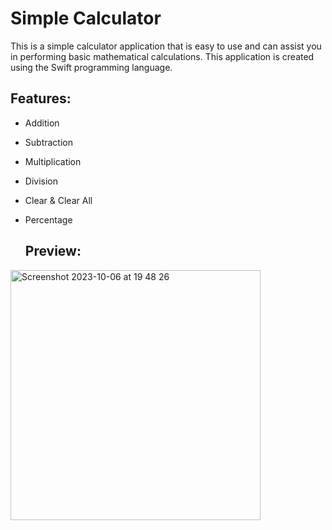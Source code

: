 # Simple Calculator

This is a simple calculator application that is easy to use and can assist you in performing basic mathematical calculations. This application is created using the Swift programming language.

## Features:

- Addition
- Subtraction
- Multiplication
- Division
- Clear & Clear All
- Percentage

  ## Preview:
<img width="400" alt="Screenshot 2023-10-06 at 19 48 26" src="https://github.com/jessiline/W3-MobComp/assets/95264872/2a815fd6-2692-440e-aed0-c222dbfd0d65">

